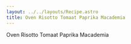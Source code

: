 ```yaml
---
layout: ../../layouts/Recipe.astro
title: Oven Risotto Tomaat Paprika Macademia
---
```

Oven Risotto Tomaat Paprika Macademia
